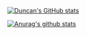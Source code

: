 [![Duncan's GitHub stats](https://github-readme-stats.vercel.app/api?username=dunkOnIT&count_private=true&show_icons=true&theme=shades-of-purple)](https://github.com/anuraghazra/github-readme-stats)

<a href="https://github.com/anuraghazra/github-readme-stats"><img align="center" src="https://github-readme-stats.vercel.app/api?username=anuraghazra&show_icons=true&include_all_commits=true&theme=buefy&hide_border=true" alt="Anurag's github stats" /></a>
